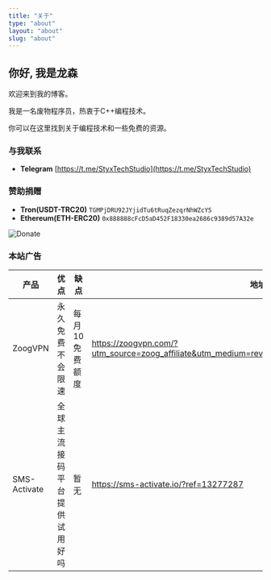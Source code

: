 ```yaml
---
title: "关于"
type: "about"
layout: "about"
slug: "about"
---
```


## 你好, 我是龙森
欢迎来到我的博客。

我是一名废物程序员，热衷于C++编程技术。

你可以在这里找到关于编程技术和一些免费的资源。

### 与我联系

*	**Telegram** [https://t.me/StyxTechStudio](https://t.me/StyxTechStudio)

### 赞助捐赠

*	**Tron(USDT-TRC20)** `TGMPjDRU92JYjidTu6tRuqZezqrNhWZcYS`
*	**Ethereum(ETH-ERC20)** `0x888888cFcD5aD452F18330ea2686c9389d57A32e`

![Donate](/Image/Donate.png "Donate")

### 本站广告

|产品|优点|缺点|地址|
|---|---|---|---|
| ZoogVPN | 永久免费 不会限速|每月10免费额度 | https://zoogvpn.com/?utm_source=zoog_affiliate&utm_medium=revshare&utm_campaign=affStyx&a_aid=Styx |
| SMS-Activate | 全球主流接码平台 提供试用好吗 | 暂无 | https://sms-activate.io/?ref=13277287 |